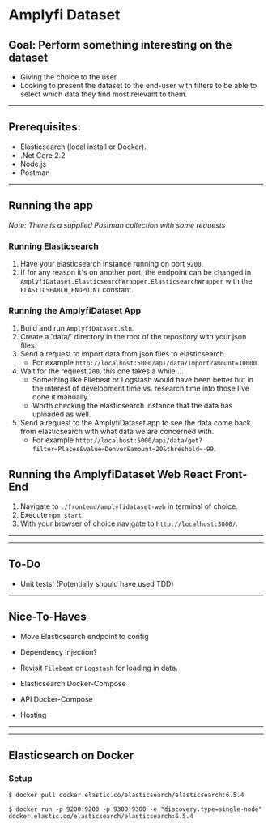 # Amplyfi Dataset

## Goal: Perform something interesting on the dataset

- Giving the choice to the user.
- Looking to present the dataset to the end-user with filters to be able to select which data they find most relevant to them.

--- 
## Prerequisites:
- Elasticsearch (local install or Docker).
- .Net Core 2.2
- Node.js
- Postman

--- 
## Running the app
_Note: There is a supplied Postman collection with some requests_

### Running Elasticsearch
1. Have your elasticsearch instance running on port `9200`.
2. If for any reason it's on another port, the endpoint can be changed in `AmplyfiDataset.ElasticsearchWrapper.ElasticsearchWrapper` with the `ELASTICSEARCH_ENDPOINT` constant.

### Running the AmplyfiDataset App
1. Build and run `AmplyfiDataset.sln`.
2. Create a 'data/' directory in the root of the repository with your json files.
3. Send a request to import data from json files to elasticsearch.
    - For example `http://localhost:5000/api/data/import?amount=10000`.
4. Wait for the request `200`, this one takes a while....
    - Something like Filebeat or Logstash would have been better but in the interest of development time vs. research time into those I've done it manually.
    - Worth checking the elasticsearch instance that the data has uploaded as well.
5. Send a request to the AmplyfiDataset app to see the data come back from elasticsearch with what data we are concerned with.
    - For example `http://localhost:5000/api/data/get?filter=Places&value=Denver&amount=20&threshold=-99`.

## Running the AmplyfiDataset Web React Front-End
1. Navigate to `./frontend/amplyfidataset-web` in terminal of choice.
2. Execute `npm start`.
3. With your browser of choice navigate to `http://localhost:3000/`. 


---
---

## To-Do 

- Unit tests! (Potentially should have used TDD)

--- 

## Nice-To-Haves
- Move Elasticsearch endpoint to config

- Dependency Injection?

- Revisit  `Filebeat` or `Logstash` for loading in data.

- Elasticsearch Docker-Compose

- API Docker-Compose

- Hosting

---
---

## Elasticsearch on Docker

### Setup
```
$ docker pull docker.elastic.co/elasticsearch/elasticsearch:6.5.4
```

```
$ docker run -p 9200:9200 -p 9300:9300 -e "discovery.type=single-node" docker.elastic.co/elasticsearch/elasticsearch:6.5.4
```